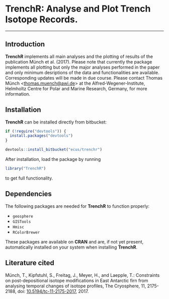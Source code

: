 # TrenchR: Analyse and Plot Trench Isotope Records.

------------------------------

## Introduction

**TrenchR** implements all main analyses and the plotting of results of the publication Münch et al. (2017). Please note that currently the package implements all plotting but only the major analyses performed in the paper and only minimum desriptions of the data and functionalities are available. Corresponding updates will be made in due course. Please contact Thomas Münch <<thomas.muench@awi.de>> at the Alfred-Wegener-Institute, Helmholtz Centre for Polar and Marine Research, Germany, for more information.

 
## Installation

**TrenchR** can be installed directly from bitbucket:

```r
if (!require("devtools")) {
  install.packages("devtools")
}

devtools::install_bitbucket("ecus/trenchr")
```

After installation, load the package by running

```r
library("TrenchR")
```

to get full functionality.


## Dependencies

The following packages are needed for **TrenchR** to function properly:

* `geosphere`
* `GISTools`
* `Hmisc`
* `RColorBrewer`

These packages are available on **CRAN** and are, if not yet present, automatically installed on your system when installing **TrenchR**.

## Literature cited

Münch, T., Kipfstuhl, S., Freitag, J., Meyer, H., and Laepple, T.: Constraints on post-depositional isotope modifications in East Antarctic firn from analysing temporal changes of isotope profiles, The Cryosphere, 11, 2175-2188, doi: [10.5194/tc-11-2175-2017](https://doi.org/10.5194/tc-11-2175-2017), 2017.
